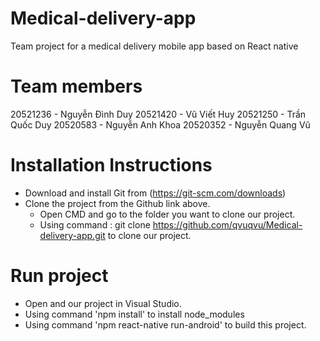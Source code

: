 # Medical-delivery-app
Team project for a medical delivery mobile app based on React native

# Team members
 20521236 - Nguyễn Đình Duy
 20521420 - Vũ Viết Huy
 20521250 - Trần Quốc Duy
 20520583 - Nguyễn Anh Khoa
 20520352 - Nguyễn Quang Vũ

# Installation Instructions
- Download and install Git from (https://git-scm.com/downloads)
- Clone the project from the Github link above.
    + Open CMD and go to the folder you want to clone our project.
    + Using command : git clone https://github.com/qvuqvu/Medical-delivery-app.git to clone our project.
    
# Run project
- Open and our project in Visual Studio.
- Using command 'npm install' to install node_modules
- Using command 'npm react-native run-android' to build this project.
